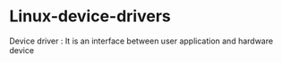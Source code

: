 # Linux-device-drivers

Device driver : It is an interface between user application and hardware device
